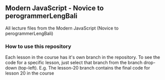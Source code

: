 ## Modern JavaScript - Novice to perogrammerLengBali

All lecture files from the Modern JavaScript (Novice to perogrammerLengBali)

### How to use this repository

Each lesson in the course has it's own branch in the repository. To see the code for a specific lesson, just select that branch from the branch drop-down (top-left). E.g. The lesson-20 branch contains the final code for lesson 20 in the course
